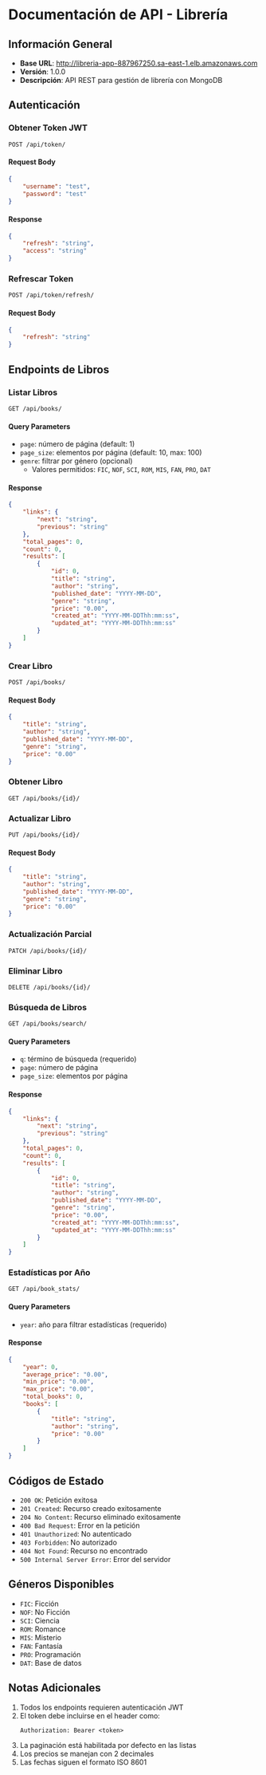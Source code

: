 # Documentación de API - Librería

## Información General
- **Base URL**: http://libreria-app-887967250.sa-east-1.elb.amazonaws.com
- **Versión**: 1.0.0
- **Descripción**: API REST para gestión de librería con MongoDB

## Autenticación

### Obtener Token JWT
```http
POST /api/token/
```

#### Request Body
```json
{
    "username": "test",
    "password": "test"
}
```

#### Response
```json
{
    "refresh": "string",
    "access": "string"
}
```

### Refrescar Token
```http
POST /api/token/refresh/
```

#### Request Body
```json
{
    "refresh": "string"
}
```

## Endpoints de Libros

### Listar Libros
```http
GET /api/books/
```

#### Query Parameters
- `page`: número de página (default: 1)
- `page_size`: elementos por página (default: 10, max: 100)
- `genre`: filtrar por género (opcional)
  - Valores permitidos: `FIC`, `NOF`, `SCI`, `ROM`, `MIS`, `FAN`, `PRO`, `DAT`

#### Response
```json
{
    "links": {
        "next": "string",
        "previous": "string"
    },
    "total_pages": 0,
    "count": 0,
    "results": [
        {
            "id": 0,
            "title": "string",
            "author": "string",
            "published_date": "YYYY-MM-DD",
            "genre": "string",
            "price": "0.00",
            "created_at": "YYYY-MM-DDThh:mm:ss",
            "updated_at": "YYYY-MM-DDThh:mm:ss"
        }
    ]
}
```

### Crear Libro
```http
POST /api/books/
```

#### Request Body
```json
{
    "title": "string",
    "author": "string",
    "published_date": "YYYY-MM-DD",
    "genre": "string",
    "price": "0.00"
}
```

### Obtener Libro
```http
GET /api/books/{id}/
```

### Actualizar Libro
```http
PUT /api/books/{id}/
```

#### Request Body
```json
{
    "title": "string",
    "author": "string",
    "published_date": "YYYY-MM-DD",
    "genre": "string",
    "price": "0.00"
}
```

### Actualización Parcial
```http
PATCH /api/books/{id}/
```

### Eliminar Libro
```http
DELETE /api/books/{id}/
```

### Búsqueda de Libros
```http
GET /api/books/search/
```

#### Query Parameters
- `q`: término de búsqueda (requerido)
- `page`: número de página
- `page_size`: elementos por página

#### Response
```json
{
    "links": {
        "next": "string",
        "previous": "string"
    },
    "total_pages": 0,
    "count": 0,
    "results": [
        {
            "id": 0,
            "title": "string",
            "author": "string",
            "published_date": "YYYY-MM-DD",
            "genre": "string",
            "price": "0.00",
            "created_at": "YYYY-MM-DDThh:mm:ss",
            "updated_at": "YYYY-MM-DDThh:mm:ss"
        }
    ]
}
```

### Estadísticas por Año
```http
GET /api/book_stats/
```

#### Query Parameters
- `year`: año para filtrar estadísticas (requerido)

#### Response
```json
{
    "year": 0,
    "average_price": "0.00",
    "min_price": "0.00",
    "max_price": "0.00",
    "total_books": 0,
    "books": [
        {
            "title": "string",
            "author": "string",
            "price": "0.00"
        }
    ]
}
```

## Códigos de Estado

- `200 OK`: Petición exitosa
- `201 Created`: Recurso creado exitosamente
- `204 No Content`: Recurso eliminado exitosamente
- `400 Bad Request`: Error en la petición
- `401 Unauthorized`: No autenticado
- `403 Forbidden`: No autorizado
- `404 Not Found`: Recurso no encontrado
- `500 Internal Server Error`: Error del servidor

## Géneros Disponibles

- `FIC`: Ficción
- `NOF`: No Ficción
- `SCI`: Ciencia
- `ROM`: Romance
- `MIS`: Misterio
- `FAN`: Fantasía
- `PRO`: Programación
- `DAT`: Base de datos

## Notas Adicionales

1. Todos los endpoints requieren autenticación JWT
2. El token debe incluirse en el header como:
   ```
   Authorization: Bearer <token>
   ```
3. La paginación está habilitada por defecto en las listas
4. Los precios se manejan con 2 decimales
5. Las fechas siguen el formato ISO 8601
